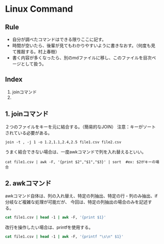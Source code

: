 # Linux Command

## Rule
* 自分が調べたコマンドはできる限りここに記す。
* 時間が空いたら、後輩が見てもわかりやすいように書きなおす。（何度も見て推敲する。村上春樹）
* 書く内容が多くなったら、別のmdファイルに移し、このファイルを目次ページとして扱う。

## Index
1. joinコマンド
2. 

## 1. joinコマンド
２つのファイルをキーを元に結合する。（簡易的なJOIN）
注意：キーがソートされている必要がある。
```csh,bash,sh
join -t , -j 1 -o 1.2,1.1,2.4,2.5 file1.csv file2.csv
```
うまく結合できない場合は、一度awkコマンドで列を入れ替えるといい。
```csh,bash,sh
cat file1.csv | awk -F, '{print $2","$1","$3}' | sort  #ex: $2がキーの場合
```

## 2. awkコマンド
awkコマンド自体は、列の入れ替え、特定の列抽出、特定の行・列のみ抽出、if分岐など複雑な処理が可能だが、
今回は、特定の列抽出の場合のみを記述する。

```csh
cat file1.csv | head -1 | awk -F, '{print $1}'
```
改行を操作したい場合は、printfを使用する。
```csh
cat file1.csv | head -1 | awk -F, '{printf "\s\n" $1}'
```
